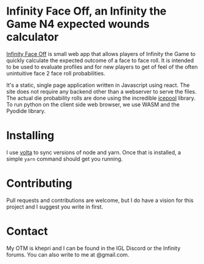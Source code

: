# Infinity Face Off, an Infinity the Game N4 expected wounds calculator

[Infinity Face Off](https://khepri.netlify.app) is small web app that allows
players of Infinity the Game to quickly calculate the expected outcome
of a face to face roll. It is intended to be used to evaluate profiles
and for new players to get of feel of the often unintuitive face 2 face
roll probabilities. 

It's a static, single page application written in Javascript using react. 
The site does not require any backend other than a webserver to serve the files.
The actual die probability rolls are done using the incredible 
[icepool](https://github.com/HighDiceRoller/icepool) library. 
To run python on the client side web browser, we use WASM and the Pyodide
library.

# Installing

I use [volta](https://volta.sh/) to sync versions of node and yarn. Once
that is installed, a simple `yarn` command should get you running.

# Contributing

Pull requests and contributions are welcome, but I do have a vision for this
project and I suggest you write in first.


# Contact

My OTM is khepri and I can be found in the IGL Discord or the Infinity forums.
You can also write to me at <my github account>@gmail.com.
